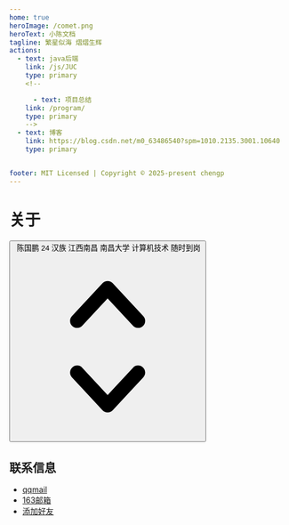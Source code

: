 ```yaml
---
home: true
heroImage: /comet.png
heroText: 小陈文档
tagline: 繁星似海 熠熠生辉
actions:
  - text: java后端
    link: /js/JUC
    type: primary
    <!-- 

      - text: 项目总结
    link: /program/
    type: primary
    -->
  - text: 博客
    link: https://blog.csdn.net/m0_63486540?spm=1010.2135.3001.10640
    type: primary


footer: MIT Licensed | Copyright © 2025-present chengp
---
```


# 关于

<div class="relative mt-2">
  <button type="button" class="relative w-full cursor-default rounded-md bg-white py-1.5 pl-3 pr-10 text-left text-gray-900 shadow-sm ring-1 ring-inset ring-gray-300 focus:outline-none focus:ring-2 focus:ring-indigo-500 sm:text-sm sm:leading-6" aria-haspopup="listbox" aria-expanded="true" aria-labelledby="listbox-label">
    <span class="flex items-center">
      <img src="https://images.unsplash.com/photo-1472099645785-5658abf4ff4e?ixlib=rb-1.2.1&ixid=eyJhcHBfaWQiOjEyMDd9&auto=format&fit=facearea&facepad=2&w=256&h=256&q=80" alt="" class="h-5 w-5 flex-shrink-0 rounded-full">
      <span class="ml-3 block truncate">陈国鹏  24  汉族   江西南昌    南昌大学    计算机技术    随时到岗  </span>
    </span>
    <span class="pointer-events-none absolute inset-y-0 right-0 ml-3 flex items-center pr-2">
      <svg class="h-5 w-5 text-gray-400" viewBox="0 0 20 20" fill="currentColor" aria-hidden="true">
        <path fill-rule="evenodd" d="M10 3a.75.75 0 01.55.24l3.25 3.5a.75.75 0 11-1.1 1.02L10 4.852 7.3 7.76a.75.75 0 01-1.1-1.02l3.25-3.5A.75.75 0 0110 3zm-3.76 9.2a.75.75 0 011.06.04l2.7 2.908 2.7-2.908a.75.75 0 111.1 1.02l-3.25 3.5a.75.75 0 01-1.1 0l-3.25-3.5a.75.75 0 01.04-1.06z" clip-rule="evenodd" />
      </svg>
    </span>
  </button>
</div>

## 联系信息

- [qqmail](mailto:1787536379@qq.com)      
- [163邮箱](mailto:13217958672@163.com)
- [添加好友](/blog/wechat.jpg)


